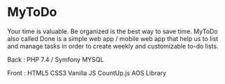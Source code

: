 # MyToDo

Your time is valuable. Be organized is the best way to save time.
MyToDo also called Done is a simple web app / mobile web app that help us to list and manage tasks in order to create weekly and customizable to-do lists.


Back :
PHP 7.4 / Symfony
MYSQL

Front :
HTML5 
CSS3
Vanilla JS
CountUp.js
AOS Library
